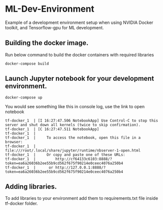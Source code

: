 # ML-Dev-Environment
Example of a development environment setup when using NVIDIA Docker toolkit, and Tensorflow-gpu for ML development.

## Building the docker image. 

Run below command to build the docker containers with required libraries 
    
    docker-compose build

## Launch Jupyter notebook for your development environment.

    docker-compose up 

You would see something like this in console log, use the link to open notebook 

    tf-docker_1  | [I 16:27:47.506 NotebookApp] Use Control-C to stop this server and shut down all kernels (twice to skip confirmation).
    tf-docker_1  | [C 16:27:47.511 NotebookApp] 
    tf-docker_1  |     
    tf-docker_1  |     To access the notebook, open this file in a browser:
    tf-docker_1  |         file:///root/.local/share/jupyter/runtime/nbserver-1-open.html
    tf-docker_1  |     Or copy and paste one of these URLs:
    tf-docker_1  |         http://cf64133c6103:8888/?token=ea6a26036b2ee55b9cd562f675f90214e0ceec4076a250b4
    tf-docker_1  |      or http://127.0.0.1:8888/?token=ea6a26036b2ee55b9cd562f675f90214e0ceec4076a250b4

## Adding libraries. 

To add libraries to your environment add them to requirements.txt file inside tf-docker folder.



    